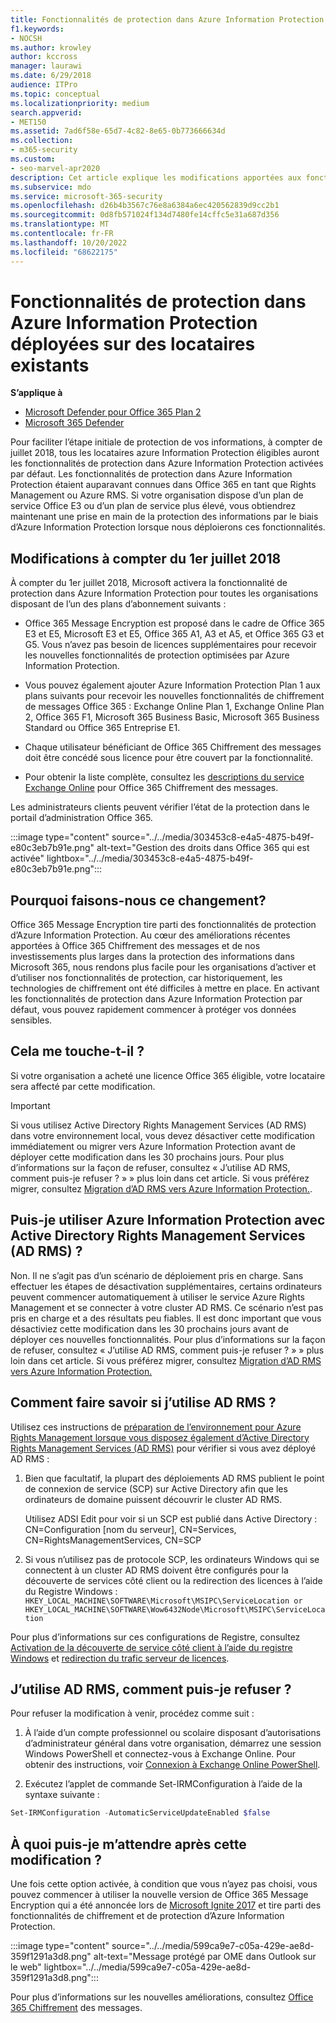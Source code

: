 ```yaml
---
title: Fonctionnalités de protection dans Azure Information Protection déployées sur des locataires existants
f1.keywords:
- NOCSH
ms.author: krowley
author: kccross
manager: laurawi
ms.date: 6/29/2018
audience: ITPro
ms.topic: conceptual
ms.localizationpriority: medium
search.appverid:
- MET150
ms.assetid: 7ad6f58e-65d7-4c82-8e65-0b773666634d
ms.collection:
- m365-security
ms.custom:
- seo-marvel-apr2020
description: Cet article explique les modifications apportées aux fonctionnalités de protection dans Azure Information Protection
ms.subservice: mdo
ms.service: microsoft-365-security
ms.openlocfilehash: d26b4b3567c76e8a6384a6ec420562839d9cc2b1
ms.sourcegitcommit: 0d8fb571024f134d7480fe14cffc5e31a687d356
ms.translationtype: MT
ms.contentlocale: fr-FR
ms.lasthandoff: 10/20/2022
ms.locfileid: "68622175"
---
```

# <a name="protection-features-in-azure-information-protection-rolling-out-to-existing-tenants"></a>Fonctionnalités de protection dans Azure Information Protection déployées sur des locataires existants

**S’applique à**
- [Microsoft Defender pour Office 365 Plan 2](defender-for-office-365.md)
- [Microsoft 365 Defender](../defender/microsoft-365-defender.md)

Pour faciliter l’étape initiale de protection de vos informations, à compter de juillet 2018, tous les locataires azure Information Protection éligibles auront les fonctionnalités de protection dans Azure Information Protection activées par défaut. Les fonctionnalités de protection dans Azure Information Protection étaient auparavant connues dans Office 365 en tant que Rights Management ou Azure RMS. Si votre organisation dispose d’un plan de service Office E3 ou d’un plan de service plus élevé, vous obtiendrez maintenant une prise en main de la protection des informations par le biais d’Azure Information Protection lorsque nous déploierons ces fonctionnalités.

## <a name="changes-beginning-july-1-2018"></a>Modifications à compter du 1er juillet 2018

À compter du 1er juillet 2018, Microsoft activera la fonctionnalité de protection dans Azure Information Protection pour toutes les organisations disposant de l’un des plans d’abonnement suivants :

- Office 365 Message Encryption est proposé dans le cadre de Office 365 E3 et E5, Microsoft E3 et E5, Office 365 A1, A3 et A5, et Office 365 G3 et G5. Vous n’avez pas besoin de licences supplémentaires pour recevoir les nouvelles fonctionnalités de protection optimisées par Azure Information Protection.

- Vous pouvez également ajouter Azure Information Protection Plan 1 aux plans suivants pour recevoir les nouvelles fonctionnalités de chiffrement de messages Office 365 : Exchange Online Plan 1, Exchange Online Plan 2, Office 365 F1, Microsoft 365 Business Basic, Microsoft 365 Business Standard ou Office 365 Entreprise E1.

- Chaque utilisateur bénéficiant de Office 365 Chiffrement des messages doit être concédé sous licence pour être couvert par la fonctionnalité.

- Pour obtenir la liste complète, consultez les [descriptions du service Exchange Online](/office365/servicedescriptions/exchange-online-service-description/exchange-online-service-description) pour Office 365 Chiffrement des messages.

Les administrateurs clients peuvent vérifier l’état de la protection dans le portail d’administration Office 365.

:::image type="content" source="../../media/303453c8-e4a5-4875-b49f-e80c3eb7b91e.png" alt-text="Gestion des droits dans Office 365 qui est activée" lightbox="../../media/303453c8-e4a5-4875-b49f-e80c3eb7b91e.png":::

## <a name="why-are-we-making-this-change"></a>Pourquoi faisons-nous ce changement?

Office 365 Message Encryption tire parti des fonctionnalités de protection d’Azure Information Protection. Au cœur des améliorations récentes apportées à Office 365 Chiffrement des messages et de nos investissements plus larges dans la protection des informations dans Microsoft 365, nous rendons plus facile pour les organisations d’activer et d’utiliser nos fonctionnalités de protection, car historiquement, les technologies de chiffrement ont été difficiles à mettre en place. En activant les fonctionnalités de protection dans Azure Information Protection par défaut, vous pouvez rapidement commencer à protéger vos données sensibles.

## <a name="does-this-impact-me"></a>Cela me touche-t-il ?

Si votre organisation a acheté une licence Office 365 éligible, votre locataire sera affecté par cette modification.

> [!IMPORTANT]
> Si vous utilisez Active Directory Rights Management Services (AD RMS) dans votre environnement local, vous devez désactiver cette modification immédiatement ou migrer vers Azure Information Protection avant de déployer cette modification dans les 30 prochains jours. Pour plus d’informations sur la façon de refuser, consultez « J’utilise AD RMS, comment puis-je refuser ? » » plus loin dans cet article. Si vous préférez migrer, consultez [Migration d’AD RMS vers Azure Information Protection.](/azure/information-protection/plan-design/migrate-from-ad-rms-to-azure-rms).

## <a name="can-i-use-azure-information-protection-with-active-directory-rights-management-services-ad-rms"></a>Puis-je utiliser Azure Information Protection avec Active Directory Rights Management Services (AD RMS) ?

Non. Il ne s’agit pas d’un scénario de déploiement pris en charge. Sans effectuer les étapes de désactivation supplémentaires, certains ordinateurs peuvent commencer automatiquement à utiliser le service Azure Rights Management et se connecter à votre cluster AD RMS. Ce scénario n’est pas pris en charge et a des résultats peu fiables. Il est donc important que vous désactiviez cette modification dans les 30 prochains jours avant de déployer ces nouvelles fonctionnalités. Pour plus d’informations sur la façon de refuser, consultez « J’utilise AD RMS, comment puis-je refuser ? » » plus loin dans cet article. Si vous préférez migrer, consultez [Migration d’AD RMS vers Azure Information Protection.](/azure/information-protection/plan-design/migrate-from-ad-rms-to-azure-rms)

## <a name="how-do-i-know-if-im-using-ad-rms"></a>Comment faire savoir si j’utilise AD RMS ?

Utilisez ces instructions de [préparation de l’environnement pour Azure Rights Management lorsque vous disposez également d’Active Directory Rights Management Services (AD RMS)](/azure/information-protection/deploy-use/prepare-environment-adrms) pour vérifier si vous avez déployé AD RMS :

1. Bien que facultatif, la plupart des déploiements AD RMS publient le point de connexion de service (SCP) sur Active Directory afin que les ordinateurs de domaine puissent découvrir le cluster AD RMS.

   Utilisez ADSI Edit pour voir si un SCP est publié dans Active Directory : CN=Configuration [nom du serveur], CN=Services, CN=RightsManagementServices, CN=SCP

2. Si vous n’utilisez pas de protocole SCP, les ordinateurs Windows qui se connectent à un cluster AD RMS doivent être configurés pour la découverte de services côté client ou la redirection des licences à l’aide du Registre Windows : `HKEY_LOCAL_MACHINE\SOFTWARE\Microsoft\MSIPC\ServiceLocation or HKEY_LOCAL_MACHINE\SOFTWARE\Wow6432Node\Microsoft\MSIPC\ServiceLocation`

Pour plus d’informations sur ces configurations de Registre, consultez [Activation de la découverte de service côté client à l’aide du registre Windows](/azure/information-protection/rms-client/client-deployment-notes#enabling-client-side-service-discovery-by-using-the-windows-registry) et [redirection du trafic serveur de licences](/azure/information-protection/rms-client/client-deployment-notes#redirecting-licensing-server-traffic).

## <a name="i-use-ad-rms-how-do-i-opt-out"></a>J’utilise AD RMS, comment puis-je refuser ?

Pour refuser la modification à venir, procédez comme suit :

1. À l’aide d’un compte professionnel ou scolaire disposant d’autorisations d’administrateur général dans votre organisation, démarrez une session Windows PowerShell et connectez-vous à Exchange Online. Pour obtenir des instructions, voir [Connexion à Exchange Online PowerShell](/powershell/exchange/connect-to-exchange-online-powershell).

2. Exécutez l’applet de commande Set-IRMConfiguration à l’aide de la syntaxe suivante :

  ```powershell
  Set-IRMConfiguration -AutomaticServiceUpdateEnabled $false
  ```

## <a name="what-can-i-expect-after-this-change-has-been-made"></a>À quoi puis-je m’attendre après cette modification ?

Une fois cette option activée, à condition que vous n’ayez pas choisi, vous pouvez commencer à utiliser la nouvelle version de Office 365 Message Encryption qui a été annoncée lors de [Microsoft Ignite 2017](https://techcommunity.microsoft.com/t5/Security-Privacy-and-Compliance/Email-Encryption-and-Rights-Protection/ba-p/110801) et tire parti des fonctionnalités de chiffrement et de protection d’Azure Information Protection.

:::image type="content" source="../../media/599ca9e7-c05a-429e-ae8d-359f1291a3d8.png" alt-text="Message protégé par OME dans Outlook sur le web" lightbox="../../media/599ca9e7-c05a-429e-ae8d-359f1291a3d8.png":::

Pour plus d’informations sur les nouvelles améliorations, consultez [Office 365 Chiffrement](../../compliance/ome.md) des messages.
